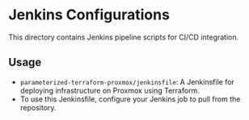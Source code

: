 # Jenkins Configurations

This directory contains Jenkins pipeline scripts for CI/CD integration.

## Usage

- `parameterized-terraform-proxmox/jenkinsfile`: A Jenkinsfile for deploying infrastructure on Proxmox using Terraform. 
- To use this Jenkinsfile, configure your Jenkins job to pull from the repository.
